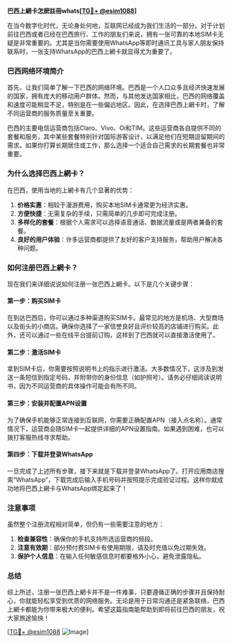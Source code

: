 **巴西上網卡怎麽註冊whats[[TG💪+ @esim1088](https://t.me/s/esim1088)]**

在当今数字化时代，无论身处何地，互联网已经成为我们生活的一部分。对于计划前往巴西或者已经在巴西旅行、工作的朋友们来说，拥有一张可靠的本地SIM卡无疑是非常重要的。尤其是当你需要使用WhatsApp等即时通讯工具与家人朋友保持联系时，一张支持WhatsApp的巴西上網卡就显得尤为重要了。

### 巴西网络环境简介

首先，让我们简单了解一下巴西的网络环境。巴西是一个人口众多且经济快速发展的国家，拥有庞大的移动用户群体。然而，与其他发达国家相比，巴西的网络覆盖和速度可能稍显不足，特别是在一些偏远地区。因此，在选择巴西上網卡时，了解不同运营商的服务质量至关重要。

巴西的主要电信运营商包括Claro、Vivo、Oi和TIM。这些运营商各自提供不同的套餐和服务，其中某些套餐特别针对国际游客设计，以满足他们在短期逗留期间的需求。如果你打算长期居住或工作，那么选择一个适合自己需求的长期套餐也非常重要。

### 为什么选择巴西上網卡？

在巴西，使用当地的上網卡有几个显著的优势：

1. **价格实惠**：相较于漫游费用，购买本地SIM卡通常更为经济实惠。
2. **方便快捷**：无需复杂的手续，只需简单的几步即可完成注册。
3. **多样化的套餐**：根据个人需求可以选择语音通话、数据流量或是两者兼备的套餐。
4. **良好的用户体验**：许多运营商都提供了友好的客户支持服务，帮助用户解决各种问题。

### 如何注册巴西上網卡？

现在我们来详细说说如何注册一张巴西上網卡。以下是几个关键步骤：

#### 第一步：购买SIM卡

在到达巴西后，你可以通过多种渠道购买SIM卡。最常见的地方是机场、大型商场以及街头的小商店。确保你选择了一家信誉良好且评价较高的店铺进行购买。此外，还可以通过一些在线平台提前订购，这样到了巴西就可以直接激活使用了。

#### 第二步：激活SIM卡

拿到SIM卡后，你需要按照说明书上的指示进行激活。大多数情况下，这涉及到发送一条短信到指定号码，并附带你的身份信息（如护照号）。请务必仔细阅读说明书，因为不同运营商的具体操作可能会有所不同。

#### 第三步：安装并配置APN设置

为了确保手机能够正常连接到互联网，你需要正确配置APN（接入点名称）。通常情况下，运营商会随SIM卡一起提供详细的APN设置指南。如果遇到困难，也可以拨打客服热线寻求帮助。

#### 第四步：下载并登录WhatsApp

一旦完成了上述所有步骤，接下来就是下载并登录WhatsApp了。打开应用商店搜索“WhatsApp”，下载完成后输入手机号码并按照提示完成验证过程。这样你就成功地将巴西上網卡与WhatsApp绑定起来了！

### 注意事项

虽然整个注册流程相对简单，但仍有一些需要注意的地方：

1. **检查兼容性**：确保你的手机支持所选运营商的频段。
2. **注意有效期**：部分预付费SIM卡有使用期限，请及时充值以免过期失效。
3. **保护个人信息**：在输入任何敏感信息时都要格外小心，避免泄露隐私。

### 总结

综上所述，注册一张巴西上網卡并不是一件难事，只要遵循正确的步骤并且保持耐心，你就能轻松享受到优质的网络服务。无论是用于日常沟通还是紧急联络，巴西上網卡都能为你带来极大的便利。希望这篇指南能帮助到即将前往巴西的朋友，祝大家旅途愉快！

[[TG💪+ @esim1088](https://t.me/s/esim1088) ![Image](https://i.postimg.cc/4NQfJmqS/Snipaste-2025-05-13-00-14-12.png)]